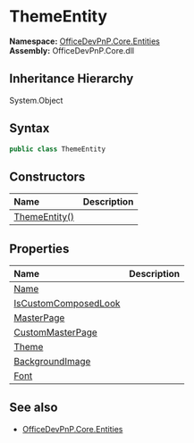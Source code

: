 # ThemeEntity
  

**Namespace:** [OfficeDevPnP.Core.Entities](OfficeDevPnP.Core.Entities.md)  
**Assembly:** OfficeDevPnP.Core.dll  
## Inheritance Hierarchy
System.Object  
## Syntax
```C#
public class ThemeEntity
```
## Constructors
|**Name**|**Description**|
|:-----|:-----|
| [ThemeEntity()](OfficeDevPnP.Core.Entities.ThemeEntity.Constructor1details.md) | 
## Properties
|**Name**|**Description**|
|:-----|:-----|
| [Name](OfficeDevPnP.Core.Entities.ThemeEntity.Name.md) | 
| [IsCustomComposedLook](OfficeDevPnP.Core.Entities.ThemeEntity.IsCustomComposedLook.md) | 
| [MasterPage](OfficeDevPnP.Core.Entities.ThemeEntity.MasterPage.md) | 
| [CustomMasterPage](OfficeDevPnP.Core.Entities.ThemeEntity.CustomMasterPage.md) | 
| [Theme](OfficeDevPnP.Core.Entities.ThemeEntity.Theme.md) | 
| [BackgroundImage](OfficeDevPnP.Core.Entities.ThemeEntity.BackgroundImage.md) | 
| [Font](OfficeDevPnP.Core.Entities.ThemeEntity.Font.md) | 
## See also
- [OfficeDevPnP.Core.Entities](OfficeDevPnP.Core.Entities.md)
